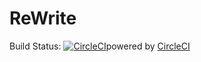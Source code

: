 
# ReWrite

Build Status: [![CircleCI](https://circleci.com/gh/algosig/ReWrite.svg?style=svg)](https://circleci.com/gh/algosig/ReWrite)powered by <a href="https://circleci.com/"> CircleCI </a> 

